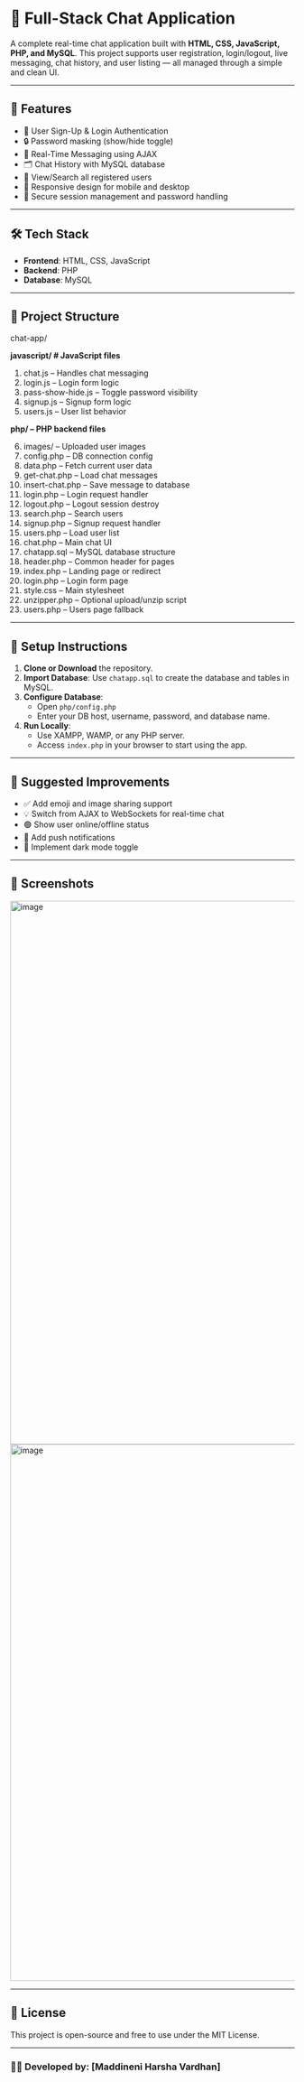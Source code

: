 # 💬 Full-Stack Chat Application

A complete real-time chat application built with **HTML, CSS, JavaScript, PHP, and MySQL**. 
This project supports user registration, login/logout, live messaging, chat history, and user listing — all managed through a simple and clean UI.

---

## 🚀 Features

- 👤 User Sign-Up & Login Authentication
- 🔒 Password masking (show/hide toggle)
- 💬 Real-Time Messaging using AJAX
- 🗂️ Chat History with MySQL database
- 👥 View/Search all registered users
- 📱 Responsive design for mobile and desktop
- 🔐 Secure session management and password handling

---

## 🛠️ Tech Stack

- **Frontend**: HTML, CSS, JavaScript
- **Backend**: PHP
- **Database**: MySQL

---

## 📁 Project Structure

chat-app/

**javascript/ # JavaScript files**
1. chat.js – Handles chat messaging
2. login.js – Login form logic
3. pass-show-hide.js – Toggle password visibility
4. signup.js – Signup form logic
5. users.js – User list behavior

**php/ – PHP backend files**

6. images/ – Uploaded user images
7. config.php – DB connection config
8. data.php – Fetch current user data
9. get-chat.php – Load chat messages
10. insert-chat.php – Save message to database
11. login.php – Login request handler
12. logout.php – Logout session destroy
13. search.php – Search users
14. signup.php – Signup request handler
15. users.php – Load user list
16. chat.php – Main chat UI
17. chatapp.sql – MySQL database structure
18. header.php – Common header for pages
19. index.php – Landing page or redirect
20. login.php – Login form page
21. style.css – Main stylesheet
22. unzipper.php – Optional upload/unzip script
23. users.php – Users page fallback


---

## 🧪 Setup Instructions

1. **Clone or Download** the repository.
2. **Import Database**: Use `chatapp.sql` to create the database and tables in MySQL.
3. **Configure Database**:
   - Open `php/config.php`
   - Enter your DB host, username, password, and database name.
4. **Run Locally**:
   - Use XAMPP, WAMP, or any PHP server.
   - Access `index.php` in your browser to start using the app.

---

## 📌 Suggested Improvements

- ✅ Add emoji and image sharing support  
- 💡 Switch from AJAX to WebSockets for real-time chat  
- 🟢 Show user online/offline status  
- 🔔 Add push notifications  
- 🌙 Implement dark mode toggle  

---

## 📸 Screenshots

<img width="1920" height="963" alt="image" src="https://github.com/user-attachments/assets/70ba2837-00ec-4070-888d-c6262d9c1b59" />
<img width="1920" height="951" alt="image" src="https://github.com/user-attachments/assets/f38bdb94-d119-498d-8c06-9baa04cc14e9" />



---

## 📃 License

This project is open-source and free to use under the MIT License.

---

### 👨‍💻 Developed by: [Maddineni Harsha Vardhan]
